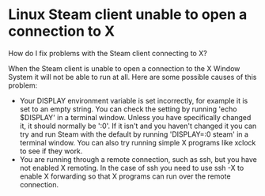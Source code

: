 # Linux Steam client unable to open a connection to X

How do I fix problems with the Steam client connecting to X?  
  
When the Steam client is unable to open a connection to the X Window System it will not be able to run at all.  Here are some possible causes of this problem:  
  

* Your DISPLAY environment variable is set incorrectly, for example it is set to an empty string.  You can check the setting by running 'echo $DISPLAY' in a terminal window.  Unless you have specifically changed it, it should normally be ':0'.  If it isn't and you haven't changed it you can try and run Steam with the default by running 'DISPLAY=:0 steam' in a terminal window.  You can also try running simple X programs like xclock to see if they work.
* You are running through a remote connection, such as ssh, but you have not enabled X remoting.  In the case of ssh you need to use ssh -X to enable X forwarding so that X programs can run over the remote connection.

